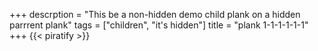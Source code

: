 +++
descrption = "This be a non-hidden demo child plank on a hidden parrrent plank"
tags = ["children", "it's hidden"]
title = "plank 1-1-1-1-1-1"
+++
{{< piratify >}}